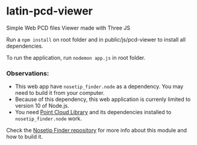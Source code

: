 # latin-pcd-viewer
Simple Web PCD files Viewer made with Three JS

Run a `npm install` on root folder and in public/js/pcd-viewer to install all dependencies.

To run the application, run `nodemon app.js` in root folder.

### Observations: 
- This web app have `nosetip_finder.node` as a dependency. You may need to build it from your computer. 
- Because of this dependency, this web application is currenly limited to version 10 of Node.js.
- You need [Point Cloud Library](https://pointclouds.org/) and its dependencies installed to `nosetip_finder.node` work.

Check the [Nosetip Finder repository](https://github.com/MarcusVLMA/nosetip_finder/) for more info about this module and how to build it.

